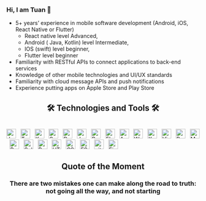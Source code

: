 ### Hi, I am Tuan 👋

+ 5+ years’ experience in mobile software development (Android, iOS, React Native or Flutter)
  - React native level Advanced,
  - Android ( Java, Kotlin) level Intermediate,
  - IOS (swift) level beginner,
  - Flutter level beginner
+ Familiarity with RESTful APIs to connect applications to back-end services
+ Knowledge of other mobile technologies and UI/UX standards
+ Familiarity with cloud message APIs and push notifications
+ Experience putting apps on Apple Store and Play Store

<h2 align="center">🛠 Technologies and Tools 🛠</h2>
<br>
<!-- https://simpleicons.org/ -->
<span><img src="https://img.shields.io/badge/JavaScript-282C34?logo=javascript&logoColor=F7DF1E" alt="JavaScript logo" title="JavaScript" height="25" /></span>
&nbsp;
<span><img src="https://img.shields.io/badge/TypeScript-282C34?logo=typescript&logoColor=3178C6" alt="TypeScript logo" title="TypeScript" height="25" /></span>
&nbsp;
<span><img src="https://img.shields.io/badge/Kotlin-282C34?logo=kotlin&logoColor=3178C6" alt="Kotlin logo" title="Kotlin" height="25" /></span>
&nbsp;
<span><img src="https://img.shields.io/badge/Swift-282C34?logo=swift&logoColor=3178C6" alt="Swift logo" title="Swift" height="25" /></span>
&nbsp;
<span><img src="https://img.shields.io/badge/Dart-282C34?logo=dart&logoColor=3178C6" alt="Dart logo" title="Dart" height="25" /></span>
&nbsp;
<span><img src="https://img.shields.io/badge/Java-282C34?logo=java&logoColor=3178C6" alt="Java logo" title="Java" height="25" /></span>
&nbsp;
<span><img src="https://img.shields.io/badge/React%20Native-282C34?logo=createreactapp&logoColor=61DAFB" alt="React Native logo" title="React Native" height="25" /></span>
&nbsp;
<span><img src="https://img.shields.io/badge/Flutter-282C34?logo=flutter&logoColor=61DAFB" alt="Flutter logo" title="Flutter" height="25" /></span>
&nbsp;
<span><img src="https://img.shields.io/badge/Android%20Studio-282C34?logo=androidstudio&logoColor=61DAFB" alt="Android Studio logo" title="Android Studio" height="25" /></span>
&nbsp;
<span><img src="https://img.shields.io/badge/WebStorm-282C34?logo=webstorm&logoColor=61DAFB" alt="WebStorm logo" title="WebStorm" height="25" /></span>
&nbsp;
<span><img src="https://img.shields.io/badge/Xcode-282C34?logo=xcode&logoColor=61DAFB" alt="Xcode logo" title="Xcode" height="25" /></span>
&nbsp;
<span><img src="https://img.shields.io/badge/VS%20Code-282C34?logo=visual-studio-code&logoColor=007ACC" alt="Visual Studio Code logo" title="Visual Studio Code" height="25" /></span>
&nbsp;
<span><img src="https://img.shields.io/badge/Redux-282C34?logo=redux&logoColor=764ABC" alt="Redux logo" title="Redux" height="25" /></span>
&nbsp;
<span><img src="https://img.shields.io/badge/MongoDB-282C34?logo=mongodb&logoColor=47A248" alt="MongoDB logo" title="MongoDB" height="25" /></span>
&nbsp;
<span><img src="https://img.shields.io/badge/PostgreSql-282C34?logo=postgresql&logoColor=47A248" alt="PostgreSql logo" title="PostgreSql" height="25" /></span>
&nbsp;
<span><img src="https://img.shields.io/badge/Sqlite-282C34?logo=sqlite&logoColor=47A248" alt="Sqlite logo" title="Sqlite" height="25" /></span>
&nbsp;
<span><img src="https://img.shields.io/badge/Realm-282C34?logo=realm&logoColor=47A248" alt="Realm logo" title="Realm" height="25" /></span>
&nbsp;
<span><img src="https://img.shields.io/badge/HTML5-282C34?logo=html5&logoColor=E34F26" alt="HTML5 logo" title="HTML5" height="25" /></span>
&nbsp;
<span><img src="https://img.shields.io/badge/CSS3-282C34?logo=css3&logoColor=1572B6" alt="CSS3 logo" title="CSS3" height="25" /></span>
&nbsp;
<span><img src="https://img.shields.io/badge/ESLint-282C34?logo=eslint&logoColor=4B32C3" alt="ESLint logo" title="ESLint" height="25" /></span>
&nbsp;
<span><img src="https://img.shields.io/badge/git-282C34?logo=git&logoColor=F05032" alt="git logo" title="git" height="25" /></span>
&nbsp;
<span><img src="https://img.shields.io/badge/Firebase-282C34?logo=firebase&logoColor=FFCA28" alt="Firebase logo" title="Firebase" height="25" /></span>
&nbsp;
<br>

<h2 align='center'>Quote of the Moment</h2>
<h3 quote align='center'>There are two mistakes one can make along the road to truth: not going all the way, and not starting</h3 quote>

<!--
**tuan2603/tuan2603** is a ✨ _special_ ✨ repository because its `README.md` (this file) appears on your GitHub profile.

Here are some ideas to get you started:

- 🔭 I’m currently working on ...
- 🌱 I’m currently learning ...
- 👯 I’m looking to collaborate on ...
- 🤔 I’m looking for help with ...
- 💬 Ask me about ...
- 📫 How to reach me: ...
- 😄 Pronouns: ...
- ⚡ Fun fact: ...
-->
